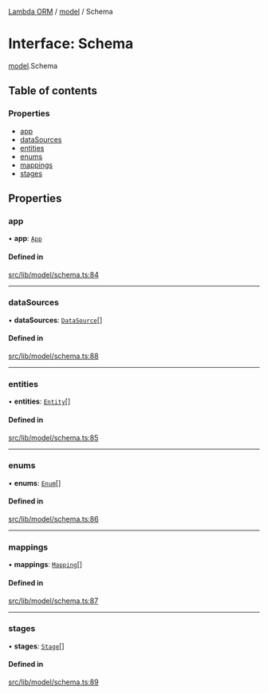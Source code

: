 [Lambda ORM](../README.md) / [model](../modules/model.md) / Schema

# Interface: Schema

[model](../modules/model.md).Schema

## Table of contents

### Properties

- [app](model.Schema.md#app)
- [dataSources](model.Schema.md#datasources)
- [entities](model.Schema.md#entities)
- [enums](model.Schema.md#enums)
- [mappings](model.Schema.md#mappings)
- [stages](model.Schema.md#stages)

## Properties

### app

• **app**: [`App`](model.App.md)

#### Defined in

[src/lib/model/schema.ts:84](https://github.com/FlavioLionelRita/lambda-orm/blob/c5c7261/src/lib/model/schema.ts#L84)

___

### dataSources

• **dataSources**: [`DataSource`](model.DataSource.md)[]

#### Defined in

[src/lib/model/schema.ts:88](https://github.com/FlavioLionelRita/lambda-orm/blob/c5c7261/src/lib/model/schema.ts#L88)

___

### entities

• **entities**: [`Entity`](model.Entity.md)[]

#### Defined in

[src/lib/model/schema.ts:85](https://github.com/FlavioLionelRita/lambda-orm/blob/c5c7261/src/lib/model/schema.ts#L85)

___

### enums

• **enums**: [`Enum`](model.Enum.md)[]

#### Defined in

[src/lib/model/schema.ts:86](https://github.com/FlavioLionelRita/lambda-orm/blob/c5c7261/src/lib/model/schema.ts#L86)

___

### mappings

• **mappings**: [`Mapping`](model.Mapping.md)[]

#### Defined in

[src/lib/model/schema.ts:87](https://github.com/FlavioLionelRita/lambda-orm/blob/c5c7261/src/lib/model/schema.ts#L87)

___

### stages

• **stages**: [`Stage`](model.Stage.md)[]

#### Defined in

[src/lib/model/schema.ts:89](https://github.com/FlavioLionelRita/lambda-orm/blob/c5c7261/src/lib/model/schema.ts#L89)

